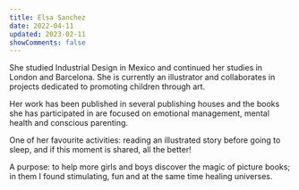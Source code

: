 ```yaml
---
title: Elsa Sanchez
date: 2022-04-11
updated: 2023-02-11
showComments: false
---
```


She studied Industrial Design in Mexico and continued her studies in London and Barcelona. She is currently an illustrator and collaborates in projects dedicated to promoting children through art.
<br>

Her work has been published in several publishing houses and the books she has participated in are focused on emotional management, mental health and conscious parenting.
<br>

One of her favourite activities: reading an illustrated story before going to sleep, and if this moment is shared, all the better!
<br>

A purpose: to help more girls and boys discover the magic of picture books; in them I found stimulating, fun and at the same time healing universes.